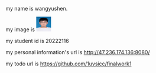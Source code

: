my name is wangyushen.




my image is <img  width="40" height="40" src="https://raw.githubusercontent.com/kikikoi/nmu2024_students/main/docs/assets/20222116.png">



my student id is 20222116


my personal information's url is http://47.236.174.136:8080/




my todo url is https://github.com/1uvsicc/finalwork1

